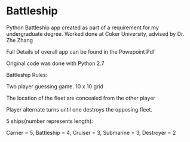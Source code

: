 # Battleship
Python Battleship app created as part of a requirement for my undergraduate degree. 
Worked done at Coker University, advised by Dr. Zhe Zhang

Full Details of overall app can be found in the Powepoint Pdf

Original code was done with Python 2.7

Battleship Rules: 

Two player guessing game. 
10 x 10 grid

The location of the fleet are concealed from the other player

Player alternate turns until one destroys the opposing fleet. 

5 ships(number represents length):

Carrier = 5,
Battleship = 4,
Cruiser = 3,
Submarine = 3,
Destroyer = 2
